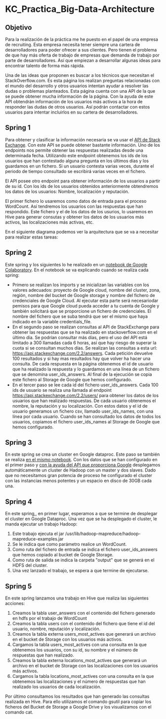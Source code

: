 # KC_Practica_Big-Data-Architecture



## Objetivo

Para la realización de la práctica me he puesto en el papel de una empresa de recruiting. Esta empresa necesita tener siempre una cartera de desarrolladores para poder ofrecer a sus clientes. Pero tienen el problema de que hay más oferta de trabajo de empresas que demanda de trabajo por parte de desarrolladores. Así que empiezan a desarrollar algunas ideas para encontrar talento de forma más rápida.

Una de las ideas que proponen es buscar a los técnicos que necesitan el StackOverflow.com. Es esta página los realizan preguntas relacionadas con el mundo del desarrollo y otros usuarios intentan ayudar a resolver las dudas o problemas planteados. Esta página cuenta con una API de la que se puede obtener mucha información de la página. Con la ayuda de este API obtendrán información de los usuarios más activos a la hora de responder las dudas de otros usuarios. Así podrán contactar con estos usuarios para intentar incluirlos en su cartera de desarrolladores.

## Spring 1

Para obtener y clasificar la información necesaria se va usar el [API de Stack Exchange](https://api.stackexchange.com/). Con este API se puede obtener bastante información. Uno de los endpoints nos permite obtener las respuestas realizadas desde una determinada fecha. Utilizando este endpoint obtenemos los ids de los usuarios que han contestado alguna pregunta en los últimos días y los guardamos en un fichero. Si un usuario contesta varias veces, durante el periodo de tiempo consultado se escribirá varias veces en el fichero.

El API posee otro endpoint para obtener información de los usuarios a partir de su id. Con los ids de los usuarios obtenidos anteriormente obtendremos los datos de los usuarios: Nombre, localización y reputación.

El primer fichero lo usaremos como datos de entrada para el proceso WordCount. Así tendremos los usuarios con las respuestas que han respondido. Este fichero y el de los datos de los usurios, lo usaremos en Hive para generar consutas y obtener los datos de los usuarios más activos, las localizaciones más activas, etc.

En el siguiente diagrama podemos ver la arquitectura que se va a necesitar para realizar estas tareas:

## Spring 2

Este spring y los siguientes lo he realizado en un [notebook de Google Colaboratory](https://colab.research.google.com/drive/1J3siKvUHW5e8HYg0GSSyqWjHWe0UBu7-). En el notebook se va explicando cuando se realiza cada spring:

* Primero se realizan los imports y se inicializan las variables con los valores adecuados: proyecto de Google cloud, nombre del cluster, zona, región, nombre del bucket de Google storage y nombre del fichero de credenciales de Google Cloud. Al ejecutar esta parte será necesariodar pemisos para que Google cloud pueda acceder a tu cuenta de Google y también solicitará que se proporcione un fichero de credenciales. El nombre del fichero que se suba tendrá que ser el mismo que haya indicado en la variable credentials_file.
* En el segundo paso se realizan consultas al API de StackExchange para obtener las respuestas que se ha realizado en stackoverflow.com en el último día. Se podrían consultar más días, pero el uso del API está limitado a 300 llamadas cada 6 horas, así que hay riesgo de superar la cuota si se consultan muchos días. Se realizan las consultas a esta url: https://api.stackexchange.com/2.2/answers. Cada petición devuelve 100 resultados y si hay mas resultados hay que volver ha hacer una consulta. De cada respuesta en la página obtenemos el id de usuario que ha realizado la respuesta y lo guardamos en una línea de un fichero que se denomina user_ids_answers. Al final de la ejecución se copia este fichero al Storage de Google que hemos configurado.
* En el tercer paso se lee cada id del fichero user_ids_answers. Cada 100 ids de usuario se realiza una llamada al endpoint https://api.stackexchange.com/2.2/users/ para obtener los datos de los usuarios que han realizado respuestas. De cada usuario obtenemos el nombre, la reputación y su localización. Con estos datos y el id de usuario generamos un fichero csv, llamado user_ids_names, con una línea por cada usuario. Cuando se han consultado los datos de todos los usuarios, copiamos el fichero user_ids_names al Storage de Google que hemos configurado.

## Spring 3

En este spring se crea un cluster en Google dataproc. Este paso se también se realiza [en el mismo notebook](https://colab.research.google.com/drive/1J3siKvUHW5e8HYg0GSSyqWjHWe0UBu7-). Con los datos que se han configurado en el primer paso y [con la ayuda del API que proporciona Google](https://developers.google.com/api-client-library/python/) desplegamos automáticamente un cluster de Hadoop con un master y dos slaves.  Dado que no necesitamos gran potencia de proceso he configurado el cluster con las instancias menos potentes y un espacio en disco de 30GB cada una.

## Spring 4​	

En este spring,, en primer lugar, esperamos a que se termine de desplegar el cluster en Google Dataproc. Una vez que se ha desplegado el cluster, le manda ejecutar un trabajo Hadoop:

1. Este trabajo ejecuta el jar /usr/lib/hadoop-mapreduce/hadoop-mapreduce-examples.jar
2. Se le indica que como parámetro realice un WordCount. 
3. Como ruta del fichero de entrada se indica el fichero user_ids_answers que hemos copiado al bucket de Google Storage. 
4. Como ruta de salida se indica la carpeta "output" que se generá en el HDFS del cluster. 
5. Una vez lanzado el trabajo, se espera a que termine de ejecutarse.

## Spring 5

En este spring lanzamos una trabajo en Hive que realiza las siguientes acciones:

1. Creamos la tabla user_answers con el contenido del fichero generado en hdfs por el trabajo de WordCount
2. Creamos la tabla users con el contenido del fichero que tiene el id del usuario, nombre, reputación y localización.
3. Creamos la tabla externa users_most_actives que generará un archivo en el bucket de Storage con los usuarios más activos.
4. Cargamos la tabla users_most_actives con una consulta en la que obtenemos los usuarios, con su id, su nombre y el número de respuestas que han realizado.
5. Creamos la tabla externa locations_most_actives que generará un archivo en el bucket de Storage con las localizaciones con los usuarios más activos.
6. Cargamos la tabla locations_most_actives con una consulta en la que obtenemos las localizaciones y el número de respuestas que han realizado los usuarios de cada localización. 

Por último consultamos los resultados que han generado las consultas realizada en Hive. Para ello utilizamos el comando gsutil para copiar los ficheros del Bucket de Storage a Google Drive y los visualizamos con el comando cat.



 